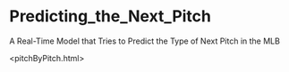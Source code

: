 # Predicting_the_Next_Pitch
A Real-Time Model that Tries to Predict the Type of Next Pitch in the MLB

<pitchByPitch.html>
